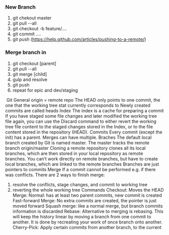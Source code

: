 ### New Branch
1. git chekout master
2. git pull --all
3. git checkout -b feature/....
4. git commit ....
5. git push (https://help.github.com/articles/pushing-to-a-remote/)

### Merge branch in
1. git checkout [parent]
2. git pull --all
3. git merge [child]
4. gulp and resolve
5. git push
6. repeat for epic and dev/staging


​
Git
General
origin = remote repo
The HEAD only points to one commit, the one that the working tree stat currently corresponds to
Newly created commits are called heads
Index
The index is a cache for preparing a commit
If you have staged some file changes and later modified the working tree file again, you can use the Discard command to either revert the working tree file content to the staged changes stored in the Index, or to the file content stored in the repository (HEAD).
Commits
Every commit (except the init) has a parent. Merges can have multiple.
Braches
The default local branch created by Git is named master. The master tracks the remote branch origin/master
Cloning a remote repository clones all its local branches, which are then stored in your local repository as remote branches.
You can’t work directly on remote branches, but have to create local branches, which are linked to the remote branches
Branches are just pointers to commits
Merge
If a commit cannot be performed e.g. if there was conflicts. There are 2 ways to finish merge:
1. resolve the conflicts, stage changes, and commit to working tree
2. reverting the whole working tree
Commands
Checkout: Moves the HEAD
Merge:
Normal: has at least two parent commits, new commit is created
Fast-forward Merge: No extra commits are created, the pointer is just moved forward
Squash merge: like a normal merge, but branch commits information is discarded
Rebase: Alternative to merging is rebasing. This will keep the history linear by moving a branch from one commit to another. It is done by recreating your work of once branch onto another.
Cherry-Pick: Apply certain commits from another branch, to the current
